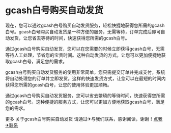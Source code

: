 # gcash白号购买自动发货

现在，您可以通过gcash白号购买自动发货服务，轻松快捷地获得您所需的gcash白号。gcash白号购买自动发货是一种方便的服务，无需等待，订单完成后即可自动发货，让您省去等待的时间，快速获得您所需的gcash白号。

通过gcash白号购买自动发货，您可以在您需要的时候立即获得gcash白号，无需等待人工处理，节省您的宝贵时间。这种自动发货的方式，让您可以更加便捷地获取gcash白号，满足您的需求。

gcash白号购买自动发货服务的使用非常简单，您只需提交订单并完成支付，系统将自动处理您的订单并立即发货。这样的快速发货方式，让您可以在最短的时间内获得您所需的gcash白号，让您的使用体验更加顺畅。

通过gcash白号购买自动发货服务，您可以省去繁琐的等待时间，快速获得您所需的gcash白号。这种便捷的服务方式，让您可以更加方便地获取gcash白号，满足您的需求。

更多 关于gcash白号购买自动发货 请通过✈与我们联系，感谢阅读，谢谢！[点我✈联系](https://ads.k02.cc)